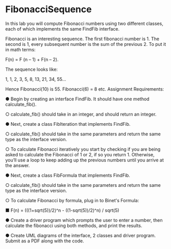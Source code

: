 # FibonacciSequence

In this lab you will compute Fibonacci numbers using two different classes, each of which
implements the same FindFib interface.


Fibonacci is an interesting sequence. The first fibonacci number is 1. The second is 1, every
subsequent number is the sum of the previous 2. To put it in math terms:

F(n) = F (n – 1) + F(n – 2).

The sequence looks like:

1, 1, 2, 3, 5, 8, 13, 21, 34, 55...

Hence Fibonacci(10) is 55. Fibonacci(6) = 8 etc.
Assignment Requirements:

● Begin by creating an interface FindFib. It should have one method calculate_fib().

○ calculate_fib() should take in an integer, and should return an integer.

● Next, create a class FibIteration that implements FindFib.

○ calculate_fib() should take in the same parameters and return the same type as the
interface version.

○ To calculate Fibonacci iteratively you start by checking if you are being asked to
calculate the Fibonacci of 1 or 2, if so you return 1. Otherwise, you’ll use a loop
to keep adding up the previous numbers until you arrive at the answer.

● Next, create a class FibFormula that implements FindFib.

○ calculate_fib() should take in the same parameters and return the same type as the
interface version.

○ To calculate Fibonacci by formula, plug in to Binet's Formula:

■ F(n) = (((1+sqrt(5))/2)^n - ((1-sqrt(5))/2)^n) / sqrt(5)

● Create a driver program which prompts the user to enter a number, then calculate the
fibonacci using both methods, and print the results.

● Create UML diagrams of the interface, 2 classes and driver program. Submit as a PDF
along with the code.

